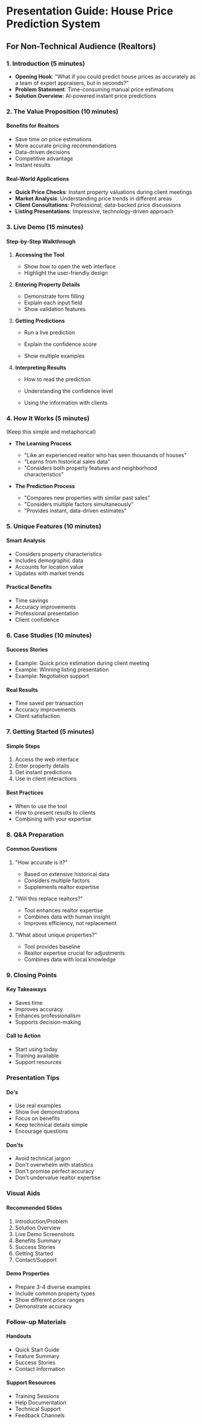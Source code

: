 # Presentation Guide: House Price Prediction System
## For Non-Technical Audience (Realtors)

### 1. Introduction (5 minutes)
- **Opening Hook**: "What if you could predict house prices as accurately as a team of expert appraisers, but in seconds?"
- **Problem Statement**: Time-consuming manual price estimations
- **Solution Overview**: AI-powered instant price predictions

### 2. The Value Proposition (10 minutes)

#### Benefits for Realtors
- Save time on price estimations
- More accurate pricing recommendations
- Data-driven decisions
- Competitive advantage
- Instant results

#### Real-World Applications
- **Quick Price Checks**: Instant property valuations during client meetings
- **Market Analysis**: Understanding price trends in different areas
- **Client Consultations**: Professional, data-backed price discussions
- **Listing Presentations**: Impressive, technology-driven approach

### 3. Live Demo (15 minutes)

#### Step-by-Step Walkthrough
1. **Accessing the Tool**
   - Show how to open the web interface
   - Highlight the user-friendly design

2. **Entering Property Details**
   - Demonstrate form filling
   - Explain each input field
   - Show validation features

3. **Getting Predictions**
   - Run a live prediction

   
   - Explain the confidence score

   
   - Show multiple examples

   



4. **Interpreting Results**


   - How to read the prediction

   
   - Understanding the confidence level
   - Using the information with clients

### 4. How It Works (5 minutes)
(Keep this simple and metaphorical)

- **The Learning Process**
  - "Like an experienced realtor who has seen thousands of houses"
  - "Learns from historical sales data"
  - "Considers both property features and neighborhood characteristics"

- **The Prediction Process**
  - "Compares new properties with similar past sales"
  - "Considers multiple factors simultaneously"
  - "Provides instant, data-driven estimates"

### 5. Unique Features (10 minutes)

#### Smart Analysis
- Considers property characteristics
- Includes demographic data
- Accounts for location value
- Updates with market trends

#### Practical Benefits
- Time savings
- Accuracy improvements
- Professional presentation
- Client confidence

### 6. Case Studies (10 minutes)

#### Success Stories
- Example: Quick price estimation during client meeting
- Example: Winning listing presentation
- Example: Negotiation support

#### Real Results
- Time saved per transaction
- Accuracy improvements
- Client satisfaction

### 7. Getting Started (5 minutes)

#### Simple Steps
1. Access the web interface
2. Enter property details
3. Get instant predictions
4. Use in client interactions

#### Best Practices
- When to use the tool
- How to present results to clients
- Combining with your expertise

### 8. Q&A Preparation

#### Common Questions
1. "How accurate is it?"
   - Based on extensive historical data
   - Considers multiple factors
   - Supplements realtor expertise

2. "Will this replace realtors?"
   - Tool enhances realtor expertise
   - Combines data with human insight
   - Improves efficiency, not replacement

3. "What about unique properties?"
   - Tool provides baseline
   - Realtor expertise crucial for adjustments
   - Combines data with local knowledge

### 9. Closing Points

#### Key Takeaways
- Saves time
- Improves accuracy
- Enhances professionalism
- Supports decision-making

#### Call to Action
- Start using today
- Training available
- Support resources

### Presentation Tips

#### Do's
- Use real examples
- Show live demonstrations
- Focus on benefits
- Keep technical details simple
- Encourage questions

#### Don'ts
- Avoid technical jargon
- Don't overwhelm with statistics
- Don't promise perfect accuracy
- Don't undervalue realtor expertise

### Visual Aids

#### Recommended Slides
1. Introduction/Problem
2. Solution Overview
3. Live Demo Screenshots
4. Benefits Summary
5. Success Stories
6. Getting Started
7. Contact/Support

#### Demo Properties
- Prepare 3-4 diverse examples
- Include common property types
- Show different price ranges
- Demonstrate accuracy

### Follow-up Materials

#### Handouts
- Quick Start Guide
- Feature Summary
- Success Stories
- Contact Information

#### Support Resources
- Training Sessions
- Help Documentation
- Technical Support
- Feedback Channels 